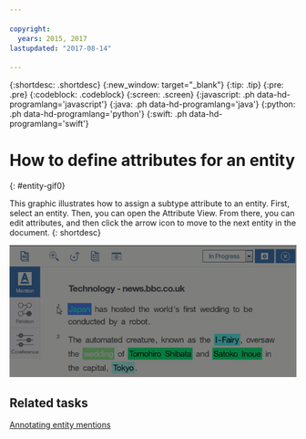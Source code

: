 ```yaml
---

copyright:
  years: 2015, 2017
lastupdated: "2017-08-14"

---
```


{:shortdesc: .shortdesc}
{:new_window: target="_blank"}
{:tip: .tip}
{:pre: .pre}
{:codeblock: .codeblock}
{:screen: .screen}
{:javascript: .ph data-hd-programlang='javascript'}
{:java: .ph data-hd-programlang='java'}
{:python: .ph data-hd-programlang='python'}
{:swift: .ph data-hd-programlang='swift'}

# How to define attributes for an entity
{: #entity-gif0}

This graphic illustrates how to assign a subtype attribute to an entity. First, select an entity. Then, you can open the Attribute View. From there, you can edit attributes, and then click the arrow icon to move to the next entity in the document.
{: shortdesc}

![Shows a user selecting the word Japan, which has been annotated as a GPE, and then opening the Attribute View to add the subtype attribute COUNTRY to it.](images/mention-attributes1.gif)

## Related tasks

[Annotating entity mentions](/docs/services/knowledge-studio/user-guide.html#wks_haentity)
